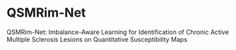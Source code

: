 # QSMRim-Net
QSMRim-Net: Imbalance-Aware Learning for Identification of Chronic Active Multiple Sclerosis Lesions on Quantitative Susceptibility Maps 
